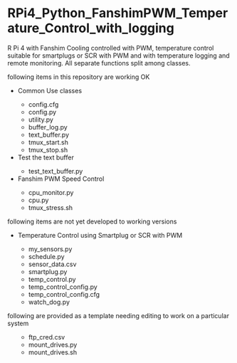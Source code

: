 # RPi4_Python_FanshimPWM_Temperature_Control_with_logging
R Pi 4 with Fanshim Cooling controlled with PWM, temperature control suitable for smartplugs or SCR with PWM and with temperature logging and remote monitoring.  All separate functions split among classes.

following items in this repository are working OK
<ul>
<li>Common Use classes</li>
  <ul>
    <li>config.cfg</li>
    <li>config.py</li>
    <li>utility.py</li>
    <li>buffer_log.py</li>
    <li>text_buffer.py</li>
    <li>tmux_start.sh</li>
    <li>tmux_stop.sh</li>
  </ul>
<li>Test the text buffer</li>
  <ul>
<li>test_text_buffer.py</li>
  </ul>
<li>Fanshim PWM Speed Control</li>
  <ul>
    <li>cpu_monitor.py</li>
    <li>cpu.py</li>
    <li>tmux_stress.sh</li>
  </ul>
</ul>
following items are not yet developed to working versions
<ul>
  <li>Temperature Control using Smartplug or SCR with PWM</li>
<ul>
  <li>my_sensors.py</li>
  <li>schedule.py</li>
  <li>sensor_data.csv</li>
  <li>smartplug.py</li>
  <li>temp_control.py</li>
  <li>temp_control_config.py</li>
  <li>temp_control_config.cfg</li>
  <li>watch_dog.py</li>
 </ul>
</ul>
following are provided as a template needing editing to work on a particular system
<ul>
 <ul> 
  <li>ftp_cred.csv</li>
  <li>mount_drives.py</li>
  <li>mount_drives.sh</li>
</ul>
  </ul>

